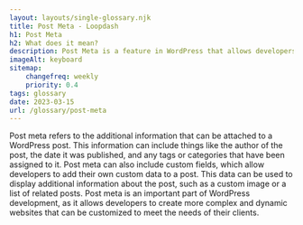 ```yaml
--- 
layout: layouts/single-glossary.njk
title: Post Meta - Loopdash
h1: Post Meta
h2: What does it mean?
description: Post Meta is a feature in WordPress that allows developers to add custom fields to posts, pages, and other content types, providing additional information and functionality beyond the standard content.
imageAlt: keyboard
sitemap:
	changefreq: weekly
	priority: 0.4
tags: glossary
date: 2023-03-15
url: /glossary/post-meta
---
```


Post meta refers to the additional information that can be attached to a WordPress post. This information can include things like the author of the post, the date it was published, and any tags or categories that have been assigned to it. Post meta can also include custom fields, which allow developers to add their own custom data to a post. This data can be used to display additional information about the post, such as a custom image or a list of related posts. Post meta is an important part of WordPress development, as it allows developers to create more complex and dynamic websites that can be customized to meet the needs of their clients.
